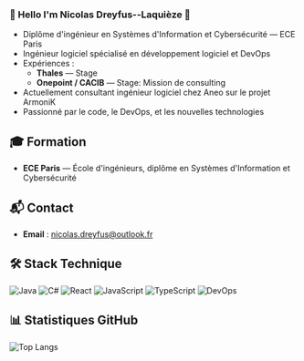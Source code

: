### 👋 Hello I'm Nicolas Dreyfus--Laquièze 👋

- Diplôme d'ingénieur en Systèmes d'Information et Cybersécurité — ECE Paris
- Ingénieur logiciel spécialisé en développement logiciel et DevOps
- Expériences :
  - **Thales** — Stage
  - **Onepoint / CACIB** — Stage: Mission de consulting
- Actuellement consultant ingénieur logiciel chez Aneo sur le projet ArmoniK
- Passionné par le code, le DevOps, et les nouvelles technologies

## 🎓 Formation

- **ECE Paris** — École d'ingénieurs, diplôme en Systèmes d'Information et Cybersécurité

## 📬 Contact

- **Email** : [nicolas.dreyfus@outlook.fr](mailto:nicolas.dreyfus@outlook.fr)

## 🛠️ Stack Technique

![Java](https://img.shields.io/badge/Java-ED8B00?style=for-the-badge&logo=java&logoColor=white)
![C#](https://img.shields.io/badge/C%23-239120?style=for-the-badge&logo=c-sharp&logoColor=white)
![React](https://img.shields.io/badge/React-61DAFB?style=for-the-badge&logo=react&logoColor=black)
![JavaScript](https://img.shields.io/badge/JavaScript-323330?style=for-the-badge&logo=javascript&logoColor=F7DF1E)
![TypeScript](https://img.shields.io/badge/TypeScript-007ACC?style=for-the-badge&logo=typescript&logoColor=white)
![DevOps](https://img.shields.io/badge/DevOps-3C3C3D?style=for-the-badge&logo=devops&logoColor=white)

## 📊 Statistiques GitHub

![Top Langs](https://github-readme-stats.vercel.app/api/top-langs/?username=Nicodl05&layout=compact&theme=calm)

